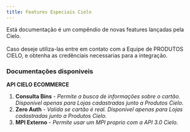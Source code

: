 ```yaml
---
title: Features Especiais Cielo
---
```


Está documentação é um compêndio de novas features lançadas pela Cielo.<br><br>
Caso deseje utiliza-las entre em contato com a Equipe de PRODUTOS CIELO, e obtenha as credênciais necessarias para a integração.

### **Documentações disponiveis**

**API CIELO ECOMMERCE**

1. **Consulta Bins** - _Permite a busca de informações sobre o cartão. Disponivel apenas para Lojas cadastradas junto a Produtos Cielo._
2. **Zero Auth** - _Valida se cartão é real. Disponivel apenas para Lojas cadastradas junto a Produtos Cielo._
3. **MPI Externo** - _Permite usar um MPI proprio com a API 3.0 Cielo._

